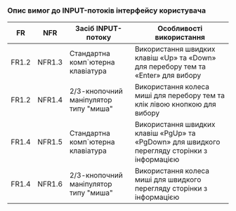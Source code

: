 ### Опис вимог до INPUT-потоків інтерфейсу користувача
| FR | NFR | Засіб INPUT-потоку | Особливості використання |
| --- | --- | --- | --- |
| FR1.2 | NFR1.3 | Cтандартна комп`ютерна клавіатура | Використання швидких клавіш «Up» та «Down» для перебору тем та «Enter» для вибору |
| FR1.2 | NFR1.4 | 2/3-кнопочний маніпулятор типу "миша" | Використання колеса миші для перебору тем та клік лівою кнопкою для вибору |
| FR1.4 | NFR1.5 | Cтандартна комп`ютерна клавіатура | Використання швидких клавіш «PgUp» та «PgDown» для швидкого перегляду сторінки з інформацією |
| FR1.4 | NFR1.6 | 2/3-кнопочний маніпулятор типу "миша" | Використання колеса миші для швидкого перегляду сторінки з інформацією |
